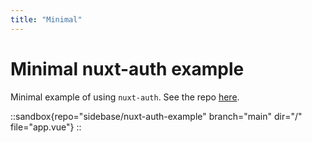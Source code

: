 ```yaml
---
title: "Minimal"
---
```

# Minimal nuxt-auth example

Minimal example of using `nuxt-auth`. See the repo [here](https://github.com/sidebase/nuxt-auth-example).

::sandbox{repo="sidebase/nuxt-auth-example" branch="main" dir="/" file="app.vue"}
::
